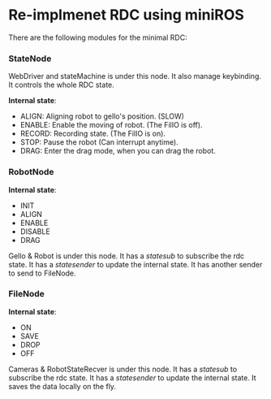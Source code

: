 # Re-implmenet RDC using miniROS

There are the following modules for the minimal RDC:

### **StateNode**

WebDriver and stateMachine is under this node. It also manage keybinding. It controls the whole RDC state.

**Internal state**:
- ALIGN: Aligning robot to gello's position. (SLOW)
- ENABLE: Enable the moving of robot. (The FilIO is off).
- RECORD: Recording state. (The FilIO is on).
- STOP: Pause the robot (Can interrupt anytime).
- DRAG: Enter the drag mode, when you can drag the robot.

### **RobotNode**

**Internal state**:
- INIT
- ALIGN
- ENABLE
- DISABLE
- DRAG

Gello & Robot is under this node. It has a *statesub* to subscribe the rdc state. It has a *statesender* to update the internal state. It has another sender to send to FileNode.

### **FileNode**

**Internal state**:
- ON
- SAVE
- DROP
- OFF

Cameras & RobotStateRecver is under this node. It has a *statesub* to subscribe the rdc state. It has a *statesender* to update the internal state. It saves the data locally on the fly.
